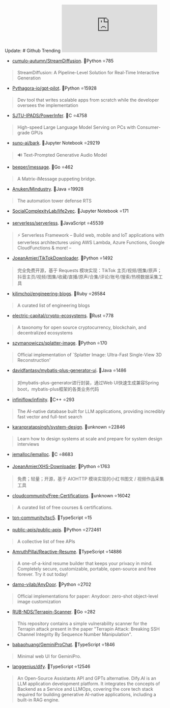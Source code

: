 Update: # Github Trending 
 ![daily-bing](https://api.isoyu.com/bing_images.php) 
 - [cumulo-autumn/StreamDiffusion](https://github.com/cumulo-autumn/StreamDiffusion). 💪Python ⭐785 
 > StreamDiffusion: A Pipeline-Level Solution for Real-Time Interactive Generation 
 - [Pythagora-io/gpt-pilot](https://github.com/Pythagora-io/gpt-pilot). 💪Python ⭐15928 
 > Dev tool that writes scalable apps from scratch while the developer oversees the implementation 
 - [SJTU-IPADS/PowerInfer](https://github.com/SJTU-IPADS/PowerInfer). 💪C ⭐4758 
 > High-speed Large Language Model Serving on PCs with Consumer-grade GPUs 
 - [suno-ai/bark](https://github.com/suno-ai/bark). 💪Jupyter Notebook ⭐29219 
 > 🔊 Text-Prompted Generative Audio Model 
 - [beeper/imessage](https://github.com/beeper/imessage). 💪Go ⭐462 
 > A Matrix-iMessage puppeting bridge. 
 - [Anuken/Mindustry](https://github.com/Anuken/Mindustry). 💪Java ⭐19928 
 > The automation tower defense RTS 
 - [SocialComplexityLab/life2vec](https://github.com/SocialComplexityLab/life2vec). 💪Jupyter Notebook ⭐171 
 >  
 - [serverless/serverless](https://github.com/serverless/serverless). 💪JavaScript ⭐45539 
 > ⚡ Serverless Framework – Build web, mobile and IoT applications with serverless architectures using AWS Lambda, Azure Functions, Google CloudFunctions & more! – 
 - [JoeanAmier/TikTokDownloader](https://github.com/JoeanAmier/TikTokDownloader). 💪Python ⭐1492 
 > 完全免费开源，基于 Requests 模块实现：TikTok 主页/视频/图集/原声；抖音主页/视频/图集/收藏/直播/原声/合集/评论/账号/搜索/热榜数据采集工具 
 - [kilimchoi/engineering-blogs](https://github.com/kilimchoi/engineering-blogs). 💪Ruby ⭐26584 
 > A curated list of engineering blogs 
 - [electric-capital/crypto-ecosystems](https://github.com/electric-capital/crypto-ecosystems). 💪Rust ⭐778 
 > A taxonomy for open source cryptocurrency, blockchain, and decentralized ecosystems 
 - [szymanowiczs/splatter-image](https://github.com/szymanowiczs/splatter-image). 💪Python ⭐170 
 > Official implementation of `Splatter Image: Ultra-Fast Single-View 3D Reconstruction' 
 - [davidfantasy/mybatis-plus-generator-ui](https://github.com/davidfantasy/mybatis-plus-generator-ui). 💪Java ⭐1486 
 > 对mybatis-plus-generator进行封装，通过Web UI快速生成兼容Spring boot，mybatis-plus框架的各类业务代码 
 - [infiniflow/infinity](https://github.com/infiniflow/infinity). 💪C++ ⭐293 
 > The AI-native database built for LLM applications, providing incredibly fast vector and full-text search 
 - [karanpratapsingh/system-design](https://github.com/karanpratapsingh/system-design). 💪unknown ⭐22846 
 > Learn how to design systems at scale and prepare for system design interviews 
 - [jemalloc/jemalloc](https://github.com/jemalloc/jemalloc). 💪C ⭐8683 
 >  
 - [JoeanAmier/XHS-Downloader](https://github.com/JoeanAmier/XHS-Downloader). 💪Python ⭐1763 
 > 免费；轻量；开源，基于 AIOHTTP 模块实现的小红书图文 / 视频作品采集工具 
 - [cloudcommunity/Free-Certifications](https://github.com/cloudcommunity/Free-Certifications). 💪unknown ⭐16042 
 > A curated list of free courses & certifications. 
 - [ton-community/tsc5](https://github.com/ton-community/tsc5). 💪TypeScript ⭐15 
 >  
 - [public-apis/public-apis](https://github.com/public-apis/public-apis). 💪Python ⭐272461 
 > A collective list of free APIs 
 - [AmruthPillai/Reactive-Resume](https://github.com/AmruthPillai/Reactive-Resume). 💪TypeScript ⭐14886 
 > A one-of-a-kind resume builder that keeps your privacy in mind. Completely secure, customizable, portable, open-source and free forever. Try it out today! 
 - [damo-vilab/AnyDoor](https://github.com/damo-vilab/AnyDoor). 💪Python ⭐2702 
 > Official implementations for paper: Anydoor: zero-shot object-level image customization 
 - [RUB-NDS/Terrapin-Scanner](https://github.com/RUB-NDS/Terrapin-Scanner). 💪Go ⭐282 
 > This repository contains a simple vulnerability scanner for the Terrapin attack present in the paper "Terrapin Attack: Breaking SSH Channel Integrity By Sequence Number Manipulation". 
 - [babaohuang/GeminiProChat](https://github.com/babaohuang/GeminiProChat). 💪TypeScript ⭐1846 
 > Minimal web UI for GeminiPro. 
 - [langgenius/dify](https://github.com/langgenius/dify). 💪TypeScript ⭐12546 
 > An Open-Source Assistants API and GPTs alternative. Dify.AI is an LLM application development platform. It integrates the concepts of Backend as a Service and LLMOps, covering the core tech stack required for building generative AI-native applications, including a built-in RAG engine. 
 
